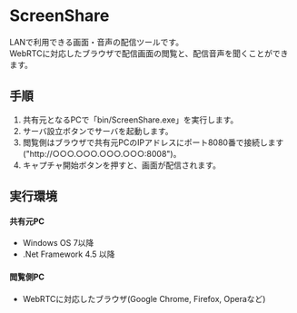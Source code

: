 # ScreenShare
LANで利用できる画面・音声の配信ツールです。  
WebRTCに対応したブラウザで配信画面の閲覧と、配信音声を聞くことができます。


## 手順
1. 共有元となるPCで「bin/ScreenShare.exe」を実行します。
2. サーバ設立ボタンでサーバを起動します。
3. 閲覧側はブラウザで共有元PCのIPアドレスにポート8080番で接続します("http://○○○.○○○.○○○.○○○:8008")。
4. キャプチャ開始ボタンを押すと、画面が配信されます。


## 実行環境
#### 共有元PC
* Windows OS 7以降
* .Net Framework 4.5 以降

#### 閲覧側PC
* WebRTCに対応したブラウザ(Google Chrome, Firefox, Operaなど)

